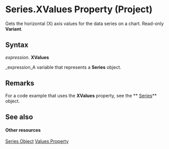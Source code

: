 
# Series.XValues Property (Project)
Gets the horizontal (X) axis values for the data series on a chart. Read-only  **Variant**.

## Syntax

 _expression_. **XValues**

 _expression_A variable that represents a  **Series** object.


## Remarks

For a code example that uses the  **XValues** property, see the ** [Series](38a834ec-4076-82ef-a6bd-55a1ee2624bd.md)** object.


## See also


#### Other resources


 [Series Object](38a834ec-4076-82ef-a6bd-55a1ee2624bd.md)
 [Values Property](23d63c1a-99f1-45d5-b582-9cdaf37572e3.md)
